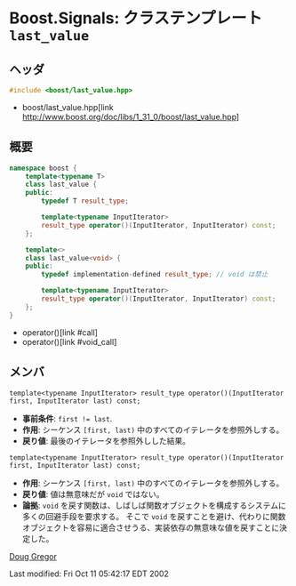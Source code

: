 # Boost.Signals: クラステンプレート `last_value`

## ヘッダ

```cpp
#include <boost/last_value.hpp>
```
* boost/last_value.hpp[link http://www.boost.org/doc/libs/1_31_0/boost/last_value.hpp]

## 概要

```cpp
namespace boost {
	template<typename T>
	class last_value {
	public:
		typedef T result_type;

		template<typename InputIterator>
		result_type operator()(InputIterator, InputIterator) const;
	};

	template<>
	class last_value<void> {
	public:
		typedef implementation-defined result_type; // void は禁止

		template<typename InputIterator>
		result_type operator()(InputIterator, InputIterator) const;
	};
}
```
* operator()[link #call]
* operator()[link #void_call]

## メンバ

<a name="call">`template<typename InputIterator> result_type operator()(InputIterator first, InputIterator last) const;`</a>

- **事前条件**: `first != last`.
- **作用**: シーケンス `[first, last)` 中のすべてのイテレータを参照外しする。
- **戻り値**: 最後のイテレータを参照外しした結果。


<a name="void_call">`template<typename InputIterator> result_type operator()(InputIterator first, InputIterator last) const;`</a>

- **作用**: シーケンス `[first, last)` 中のすべてのイテレータを参照外しする。
- **戻り値**: 値は無意味だが `void` ではない。
- **論拠**: `void` を戻す関数は、しばしば関数オブジェクトを構成するシステムに多くの回避手段を要求する。
	そこで `void` を戻すことを避け、代わりに関数オブジェクトを容易に適合させうる、実装依存の無意味な値を戻すことに決定した。

[Doug Gregor](http://www.cs.rpi.edu/~gregod)

Last modified: Fri Oct 11 05:42:17 EDT 2002

